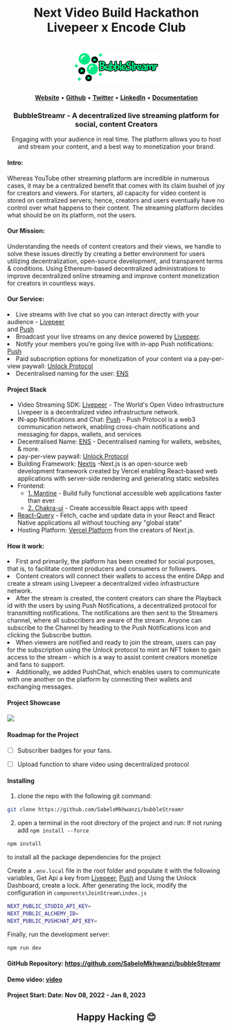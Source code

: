<h1 align="center">
   <b>
 Next Video Build Hackathon Livepeer x Encode Club 
    </b>
</h1>

<h1 align="center">
   <b>
        <a href="https://bubble-streamr.vercel.app/"><img src="https://github.com/SabeloMkhwanzi/bubbleStreamr/blob/main/public/bubblestreamr-logo2.png" /></a><br>
    </b>
</h1>


<p align="center">
    <a href="https://bubble-streamr.vercel.app/"><b>Website</b></a> •
    <a href="https://github.com/SabeloMkhwanzi"><b>Github</b></a> •
    <a href="https://twitter.com/SabeloMkhwanaz"><b>Twitter</b></a> •
    <a href="https://www.linkedin.com/in/sabelo-mkhwanazi-54ba431b1/"><b>LinkedIn</b></a> •
    <a href="https://github.com/SabeloMkhwanzi/bubbleStreamr/edit/main/README.md"><b>Documentation</b></a>
</p> 

 <h3 align="center">
 BubbleStreamr - A decentralized live streaming platform for social, content Creators 
</h3>
<p align="center">
Engaging with your audience in real time. The platform allows you to host and stream your content, and a best way to monetization your brand.
</p>

 
<h4>Intro:</h4>
<p>
Whereas YouTube other streaming platform are incredible in numerous cases, it may be a centralized benefit that comes with its claim bushel of joy for creators and viewers. For starters, all capacity for video content is stored on centralized servers; hence, creators and users eventually have no control over what happens to their content. The streaming platform decides what should be on its platform, not the users.
</p>   

<h4>Our Mission:</h4>
<p>
Understanding the needs of content creators and their views, we handle to solve these issues directly by creating a better environment for users utilizing
decentralization, open-source development, and transparent terms & conditions. Using Ethereum-based decentralized administrations to improve decentralized online
streaming and improve content monetization for creators in countless ways.
</p>    

<h4>Our Service:</h4>
<li>Live streams with live chat so you can interact directly with your audience - <a href="https://livepeer.org">Livepeer</a></li> and <a href="https://push.org/">Push</a>
<li>Broadcast your live streams on any device powered by <a href="https://livepeer.org">Livepeer</a>.</li>
<li>Notify your members you’re going live with in-app Push notifications: <a href="https://push.org/">Push</a>
<li>Paid subscription options for monetization of your content via a pay-per-view paywall: <a href="https://ens.domains](https://unlock-protocol.com">Unlock Protocol</a></li>
<li>Decentralised naming for the user: <a href="https://ens.domains">ENS</a> </li>
   
 #### Project Stack
- Video Streaming SDK: [Livepeer](https://livepeer.org/) - The World's Open Video Infrastructure Livepeer is a decentralized video infrastructure network.
- IN-app Notifications and Chat: [Push](https://push.org/) - Push Protocol is a web3 communication network, enabling cross-chain notifications and messaging for dapps, wallets, and services
- Decentralised Name: [ENS](https://ens.domains/) - Decentralised naming for wallets, websites, & more.
- pay-per-view paywall: [Unlock Protocol](https://unlock-protocol.com/) 
- Building Framework: [Nextjs](https://nextjs.org/) -Next.js is an open-source web development framework created by Vercel enabling React-based web applications with server-side rendering and generating static websites
- Frontend: 
  - [1. Mantine](https://mantine.dev/) - Build fully functional accessible web applications faster than ever
  - [2. Chakra-ui](https://chakra-ui.com/) - Create accessible React apps with speed
- [React-Query](https://react-query-v3.tanstack.com/) - Fetch, cache and update data in your React and React Native applications all without touching any "global state"
- Hosting Platform: [Vercel Platform](https://vercel.com/new?utm_medium=default-template&filter=next.js&utm_source=create-next-app&utm_campaign=create-next-app-readme) from the creators of Next.js.

<h4>How it work:</h4>
<li>First and primarily, the platform has been created for social purposes, that is, to facilitate content producers and consumers or followers.</li>
<li>Content creators will connect their wallets to access the entire DApp and create a stream using Livepeer a decentralized video infrastructure network.</li>
<li>After the stream is created, the content creators can share the Playback id with the users by using Push Notifications, a decentralized protocol for transmitting notifications. The notifications are then sent to the Streamers channel, where all subscribers are aware of the stream. Anyone can subscribe to the Channel by heading to the Push Notifications Icon and clicking the Subscribe button.</li>
<li>When viewers are notified and ready to join the stream, users can pay for the subscription using the Unlock protocol to mint an NFT token to gain access to the stream - which is a way to assist content creators monetize and fans to support.</li>
<li>Additionally, we added PushChat, which enables users to communicate with one another on the platform by connecting their wallets and exchanging messages.</li>

#### Project Showcase
![](https://github.com/SabeloMkhwanzi/bubbleStreamr/blob/main/public/BubbleSteamr-Presentation3.gif)

#### Roadmap for the Project
- [ ] Subscriber badges for your fans.
- [ ] Upload function to share video using decentralized protocol 
   
   
#### Installing

1. clone the repo with the following git command:

```bash
git clone https://github.com/SabeloMkhwanzi/bubbleStreamr
```

2. open a terminal in the root directory of the project and run: If not runing add `npm install --force`

```bash
npm install
```

to install all the package dependencies for the project

Create a `.env.local` file in the root folder and populate it with the following variables, Get Api a key from [Livepeer](https://livepeer.org/), [Push](https://push.org/) and Using the Unlock Dashboard, create a lock. After generating the lock, modify the configuration in `components\JoinStream\index.js`

```bash
NEXT_PUBLIC_STUDIO_API_KEY=
NEXT_PUBLIC_ALCHEMY_ID=
NEXT_PUBLIC_PUSHCHAT_API_KEY=
```


Finally, run the development server:

```bash
npm run dev
```


#### GitHub Repository: https://github.com/SabeloMkhwanzi/bubbleStreamr

#### Demo video: [video]()

#### Project Start: Date: Nov 08, 2022 - Jan 8, 2023


<h2 align="center">
   <b>
 Happy Hacking 😊
    </b>
</h2>

